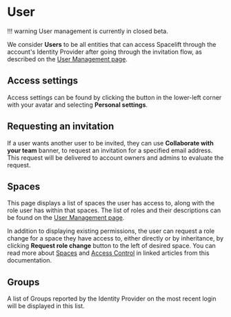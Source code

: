 # User

!!! warning
    User management is currently in closed beta.

We consider **Users** to be all entities that can access Spacelift through the account's Identity Provider after going through the invitation flow, as described on the [User Management page](README.md).

## Access settings

Access settings can be found by clicking the button in the lower-left corner with your avatar and selecting **Personal settings**.

## Requesting an invitation

If a user wants another user to be invited, they can use **Collaborate with your team** banner, to request an invitation for a specified email address. This request will be delivered to account owners and admins to evaluate the request.

## Spaces

This page displays a list of spaces the user has access to, along with the role user has within that spaces. The list of roles and their descriptions can be found on the [User Management page](README.md).

In addition to displaying existing permissions, the user can request a role change for a space they have access to, either directly or by inheritance, by clicking **Request role change** button to the left of desired space. You can read more about [Spaces](../spaces/README.md) and [Access Control](../spaces/access-control.md) in linked articles from this documentation.

## Groups

A list of Groups reported by the Identity Provider on the most recent login will be displayed in this list.
